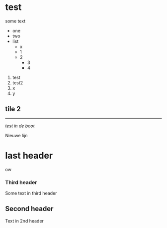 # test

some text

* one
* two
* list
  * x
  * 1
  * 2
    * 3
    * 4


1. test
2. test2
  1. x
  1. y

## tile 2


* * *

*test in de boot*

Nieuwe lijn

# last header

ow

### Third header

Some text in third header

## Second header

Text in 2nd header
